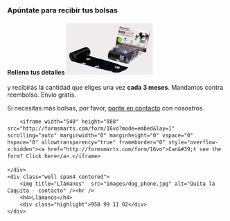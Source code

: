 ### Apúntate para recibir tus bolsas

<div class="row-fluid">
    <div class="span8">
        <h4>Rellena tus detalles <span class="pull-right"><a href="images/bolsas.jpg" rel="shadowbox"><img class="img-polaroid" title="Nunca de quedes sin bolsa de caca"  src="images/bolsas_small.jpg" alt="Quita la Caquita - bolsitas entregadas a tu casa" /></a></span></h4>
        <p>y recibirás la cantidad que eliges una vez <strong>cada 3 meses</strong>. Mandamos contra reembolso. <span class="highlight">Envío gratis.</span></p>
        <p>Si necesitas más bolsas, por favor, <a href="/contact">ponte en contacto</a> con nosostros.

        <iframe width="540" height="888" src="http://formsmarts.com/form/16vo?mode=embed&lay=1" scrolling="auto" marginwidth="0" marginheight="0" vspace="0" hspace="0" allowtransparency="true" frameborder="0" style="overflow-x:hidden"><a href="http://formsmarts.com/form/16vo">Can&#39;t see the form? Click here</a>.</iframe>

    </div>
    <div class="well span4 centered">
        <img title="Llámanos"  src="images/dog_phone.jpg" alt="Quita la Caquita - contacto" /><hr />
        <h4>Llámanos</h4>
        <div class="highlight">958 99 11 02</div>
    </div>
</div>


[title: ¡Apúntate!]: /
